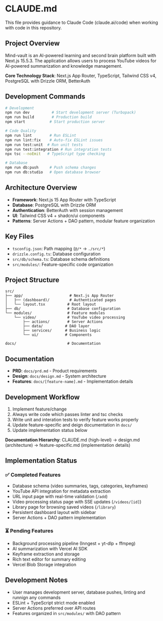 # CLAUDE.md

This file provides guidance to Claude Code (claude.ai/code) when working with code in this repository.

## Project Overview

Mind-vault is an AI-powered learning and second brain platform built with Next.js 15.5.3. The application allows users to process YouTube videos for AI-powered summarization and knowledge management.

**Core Technology Stack**: Next.js App Router, TypeScript, Tailwind CSS v4, PostgreSQL with Drizzle ORM, BetterAuth 

## Development Commands

```bash
# Development
npm run dev          # Start development server (Turbopack)
npm run build        # Production build
npm start           # Start production server

# Code Quality
npm run lint        # Run ESLint
npm run lint:fix    # Auto-fix ESLint issues
npm run test:unit  # Run unit tests
npm run test:integration # Run integration tests
npx tsc --noEmit   # TypeScript type checking

# Database
npm run db:push     # Push schema changes
npm run db:studio   # Open database browser
```

## Architecture Overview

- **Framework**: Next.js 15 App Router with TypeScript
- **Database**: PostgreSQL with Drizzle ORM
- **Authentication**: BetterAuth with session management
- **UI**: Tailwind CSS v4 + shadcn/ui components
- **Patterns**: Server Actions + DAO pattern, modular feature organization

## Key Files

- `tsconfig.json`: Path mapping (`@/*` → `./src/*`)
- `drizzle.config.ts`: Database configuration
- `src/db/schema.ts`: Database schema definitions
- `src/modules/`: Feature-specific code organization

## Project Structure

```
src/
├── app/                     # Next.js App Router
│   ├── (dashboard)/         # Authenticated pages
│   └── layout.tsx          # Root layout
├── db/                     # Database configuration
└── modules/                # Feature modules
    └── video/              # YouTube video processing
        ├── actions/        # Server Actions
        ├── data/          # DAO layer
        ├── services/      # Business logic
        └── ui/            # Components

docs/                       # Documentation
```

## Documentation

- **PRD**: `docs/prd.md` - Product requirements
- **Design**: `docs/design.md` - System architecture  
- **Features**: `docs/[feature-name].md` - Implementation details

## Development Workflow

1. Implement feature/change 
2. Always write code which passes linter and tsc checks
3. Write unit and interation tests to verify feature works properly
4. Update feature-specific and deign documentation in `docs/`
5. Update implementation status below

**Documentation Hierarchy**: CLAUDE.md (high-level) → design.md (architecture) → feature-specific.md (implementation details)

## Implementation Status

### ✅ Completed Features
- Database schema (video summaries, tags, categories, keyframes)
- YouTube API integration for metadata extraction
- URL input page with real-time validation (`/add`)
- Video processing status page with SSE updates (`/videos/[id]`)
- Library page for browsing saved videos (`/library`)
- Persistent dashboard layout with sidebar
- Server Actions + DAO pattern implementation

### ⏳ Pending Features  
- Background processing pipeline (Inngest + yt-dlp + ffmpeg)
- AI summarization with Vercel AI SDK
- Keyframe extraction and storage
- Rich text editor for summary editing
- Vercel Blob Storage integration

## Development Notes
- User manages development server, database pushes, linting and runnign any commands
- ESLint + TypeScript strict mode enabled
- Server Actions preferred over API routes
- Features organized in `src/modules/` with DAO pattern